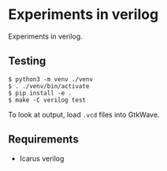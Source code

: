 # Experiments in verilog

Experiments in verilog.

## Testing

```console
$ python3 -m venv ./venv
$ . ./venv/bin/activate
$ pip install -e .
$ make -C verilog test
```

To look at output, load `.vcd` files into GtkWave.

## Requirements

- Icarus verilog

